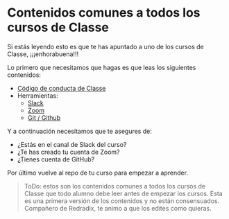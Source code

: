 # Contenidos comunes a todos los cursos de Classe

Si estás leyendo esto es que te has apuntado a uno de los cursos de Classe, ¡¡¡enhorabuena!!!

Lo primero que necesitamos que hagas es que leas los siguientes contenidos:

- [Código de conducta de Classe](./codigo-de-conducta.md)
- Herramientas:
  - [Slack](./herramienta-slack.md)
  - [Zoom](./herramienta-zoom.md)
  - [Git / Github](./herramienta-git.md)
  
Y a continuación necesitamos que te asegures de:

- ¿Estás en el canal de Slack del curso?
- ¿Te has creado tu cuenta de Zoom?
- ¿Tienes cuenta de GitHub?

Por último vuelve al repo de tu curso para empezar a aprender.

> ToDo: estos son los contenidos comunes a todos los cursos de Classe que todo alumno debe leer antes de empezar los cursos.
> Esta es una primera versión de los contenidos y no están consensuados. Compañero de Redradix, te animo a que los edites como quieras.
